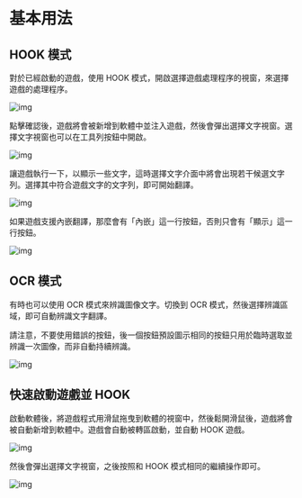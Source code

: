 # 基本用法

## HOOK 模式

對於已經啟動的遊戲，使用 HOOK 模式，開啟選擇遊戲處理程序的視窗，來選擇遊戲的處理程序。

![img](https://image.lunatranslator.org/zh/basicuse/hook.png)

點擊確認後，遊戲將會被新增到軟體中並注入遊戲，然後會彈出選擇文字視窗。選擇文字視窗也可以在工具列按鈕中開啟。

![img](https://image.lunatranslator.org/zh/basicuse/select.png)

讓遊戲執行一下，以顯示一些文字，這時選擇文字介面中將會出現若干候選文字列。選擇其中符合遊戲文字的文字列，即可開始翻譯。

![img](https://image.lunatranslator.org/zh/basicuse/show.png)

如果遊戲支援內嵌翻譯，那麼會有「內嵌」這一行按鈕，否則只會有「顯示」這一行按鈕。

![img](https://image.lunatranslator.org/zh/basicuse/embed.png)

## OCR 模式

有時也可以使用 OCR 模式來辨識圖像文字。切換到 OCR 模式，然後選擇辨識區域，即可自動辨識文字翻譯。

請注意，不要使用錯誤的按鈕，後一個按鈕預設圖示相同的按鈕只用於臨時選取並辨識一次圖像，而非自動持續辨識。

![img](https://image.lunatranslator.org/zh/basicuse/ocr.png)

## 快速啟動遊戲並 HOOK

啟動軟體後，將遊戲程式用滑鼠拖曳到軟體的視窗中，然後鬆開滑鼠後，遊戲將會被自動新增到軟體中。遊戲會自動被轉區啟動，並自動 HOOK 遊戲。

![img](https://image.lunatranslator.org/zh/basicuse/load.png)

然後會彈出選擇文字視窗，之後按照和 HOOK 模式相同的繼續操作即可。

![img](https://image.lunatranslator.org/zh/basicuse/loaded.png)